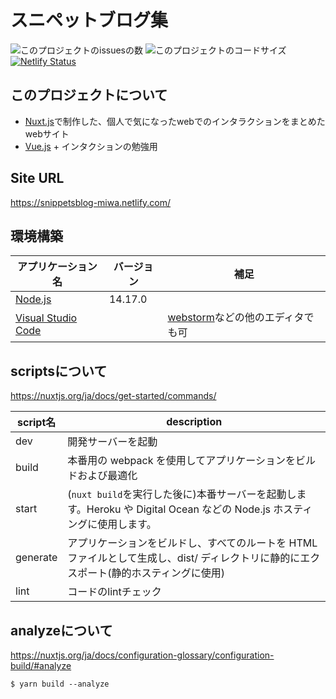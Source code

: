 # スニペットブログ集

![このプロジェクトのissuesの数](https://img.shields.io/github/issues/miwashutaro0611/snippetsblog)
![このプロジェクトのコードサイズ](https://img.shields.io/github/languages/code-size/miwashutaro0611/snippetsblog)
[![Netlify Status](https://api.netlify.com/api/v1/badges/2697ff5c-81a7-4dd5-aebd-ee5387a3ba37/deploy-status)](https://app.netlify.com/sites/snippetsblog-miwa/deploys)

## このプロジェクトについて

- [Nuxt.js](https://nuxtjs.org/ja/)で制作した、個人で気になったwebでのインタラクションをまとめたwebサイト
- [Vue.js](https://jp.vuejs.org/index.html) + インタクションの勉強用

## Site URL

https://snippetsblog-miwa.netlify.com/

## 環境構築

| アプリケーション名 | バージョン | 補足 |
| --- | --- | --- |
| [Node.js](https://nodejs.org/ja/) | 14.17.0 | |
| [Visual Studio Code](https://code.visualstudio.com/) | | [webstorm](https://www.jetbrains.com/ja-jp/webstorm/)などの他のエディタでも可 |

## scriptsについて

https://nuxtjs.org/ja/docs/get-started/commands/

| script名 | description |
| --- | --- |
| dev | 開発サーバーを起動 |
| build | 本番用の webpack を使用してアプリケーションをビルドおよび最適化 |
| start | (`nuxt build`を実行した後に)本番サーバーを起動します。Heroku や Digital Ocean などの Node.js ホスティングに使用します。 |
| generate | アプリケーションをビルドし、すべてのルートを HTML ファイルとして生成し、dist/ ディレクトリに静的にエクスポート(静的ホスティングに使用) |
| lint | コードのlintチェック |


## analyzeについて

https://nuxtjs.org/ja/docs/configuration-glossary/configuration-build/#analyze

```
$ yarn build --analyze
```


